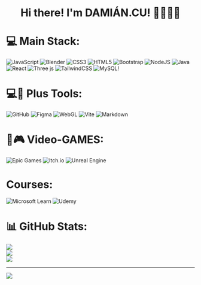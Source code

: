 <img src="" />
<div align="center">
  <h1 align="center"> Hi there! I'm DAMIÁN.CU! 🚜🌳🌳🌳</h1>
</div>


# 💻 Main Stack:
![JavaScript](https://img.shields.io/badge/javascript-%23323330.svg?style=for-the-badge&logo=javascript&logoColor=%23F7DF1E) ![Blender](https://img.shields.io/badge/blender-%23F5792A.svg?style=for-the-badge&logo=blender&logoColor=white) ![CSS3](https://img.shields.io/badge/css3-%231572B6.svg?style=for-the-badge&logo=css3&logoColor=white) ![HTML5](https://img.shields.io/badge/html5-%23E34F26.svg?style=for-the-badge&logo=html5&logoColor=white)   ![Bootstrap](https://img.shields.io/badge/bootstrap-%238511FA.svg?style=for-the-badge&logo=bootstrap&logoColor=white) ![NodeJS](https://img.shields.io/badge/node.js-6DA55F?style=for-the-badge&logo=node.js&logoColor=white) ![Java](https://img.shields.io/badge/java-%23ED8B00.svg?style=for-the-badge&logo=openjdk&logoColor=white) ![React](https://img.shields.io/badge/react-%2320232a.svg?style=for-the-badge&logo=react&logoColor=%2361DAFB) ![Three js](https://img.shields.io/badge/threejs-black?style=for-the-badge&logo=three.js&logoColor=white) ![TailwindCSS](https://img.shields.io/badge/tailwindcss-%2338B2AC.svg?style=for-the-badge&logo=tailwind-css&logoColor=white) ![MySQL](https://img.shields.io/badge/mysql-4479A1.svg?style=for-the-badge&logo=mysql&logoColor=white)! 



# 💻🔧 Plus Tools: 
![GitHub](https://img.shields.io/badge/github-%23121011.svg?style=for-the-badge&logo=github&logoColor=white) 
![Figma](https://img.shields.io/badge/figma-%23F24E1E.svg?style=for-the-badge&logo=figma&logoColor=white) 
![WebGL](https://img.shields.io/badge/WebGL-990000?logo=webgl&logoColor=white&style=for-the-badge)
![Vite](https://img.shields.io/badge/vite-%23646CFF.svg?style=for-the-badge&logo=vite&logoColor=white)
![Markdown](https://img.shields.io/badge/markdown-%23000000.svg?style=for-the-badge&logo=markdown&logoColor=white)



# 👾🎮 Video-GAMES:
![Epic Games](https://img.shields.io/badge/epicgames-%23313131.svg?style=for-the-badge&logo=epicgames&logoColor=white) 
![Itch.io](https://img.shields.io/badge/Itch-%23FF0B34.svg?style=for-the-badge&logo=Itch.io&logoColor=white) 
![Unreal Engine](https://img.shields.io/badge/unrealengine-%23313131.svg?style=for-the-badge&logo=unrealengine&logoColor=white)



# Courses:
![Microsoft Learn](https://img.shields.io/badge/Microsoft_Learn-258ffa?style=for-the-badge&logo=microsoft&logoColor=white) 
![Udemy](https://img.shields.io/badge/Udemy-A435F0?style=for-the-badge&logo=Udemy&logoColor=white)


# 📊 GitHub Stats:
![](https://github-readme-stats.vercel.app/api?username=DamianCU&theme=neon&hide_border=false&include_all_commits=true&count_private=true)<br/>
![](https://github-readme-streak-stats.herokuapp.com/?user=DamianCU&theme=neon&hide_border=false)<br/>
![](https://github-readme-stats.vercel.app/api/top-langs/?username=DamianCU&theme=neon&hide_border=false&include_all_commits=true&count_private=true&layout=compact)

---
[![](https://visitcount.itsvg.in/api?id=DamianCU&icon=6&color=0)](https://visitcount.itsvg.in)

<!-- Proudly created with GPRM ( https://gprm.itsvg.in ) -->
